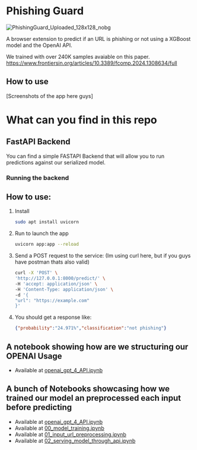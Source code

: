 # Phishing Guard

![PhishingGuard_Uploaded_128x128_nobg](https://github.com/Felipe-RA/phishing-guard/assets/49454068/718f41b5-23a2-41d8-8848-d953885d68a9)

A browser extension to predict if an URL is phishing or not using a XGBoost model and the OpenAI API.

We trained with over 240K samples avaiable on this paper. https://www.frontiersin.org/articles/10.3389/fcomp.2024.1308634/full

## How to use

[Screenshots of the app here guys]


# What can you find in this repo

## FastAPI Backend

You can find a simple FASTAPI Backend that will allow you to run predictions against our serialized model.

### Running the backend

## **How to use:**

1. Install

    ```bash
    sudo apt install uvicorn
    ```

2. Run to launch the app

    ```bash
    uvicorn app:app --reload
    ```
3. Send a POST request to the service: (Im using curl here, but if you guys have postman thats also valid)

    ```bash
    curl -X 'POST' \
    'http://127.0.0.1:8000/predict/' \
    -H 'accept: application/json' \
    -H 'Content-Type: application/json' \
    -d '{
    "url": "https://example.com"
    }'
    ```

4. You should get a response like:

    ```JSON
    {"probability":"24.971%","classification":"not phishing"}
    ```

## A notebook showing how are we structuring our OPENAI Usage

- Available at [openai_gpt_4_API.ipynb](/openai_gpt_4_API.ipynb)

## A bunch of Notebooks showcasing how we trained our model an preprocessed each input before predicting

- Available at [openai_gpt_4_API.ipynb](/openai_gpt_4_API.ipynb)
- Available at [00_model_training.ipynb](/00_model_training.ipynb)
- Available at [01_input_url_preprocessing.ipynb](/01_input_url_preprocessing.ipynb)
- Available at [02_serving_model_through_api.ipynb](/02_serving_model_through_api.ipynb)
